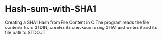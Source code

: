 # Hash-sum-with-SHA1
Creating a SHA1 Hash from File Content in C
The program reads the file contents from STDIN, creates its checksum using SHA1 and writes it and its file path to STDOUT.
